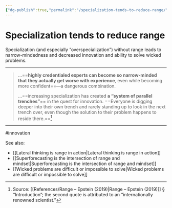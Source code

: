 ```yaml
---
{"dg-publish":true,"permalink":"/specialization-tends-to-reduce-range/"}
---
```


# Specialization tends to reduce range

Specialization (and especially “overspecialization”) without range leads to narrow-mindedness and decreased innovation and ability to solve wicked problems.

---

>  …==**highly credentialed experts can become so narrow-minded that they actually get worse with experience**, even while becoming more confident==—a dangerous combination.
>  
> …==increasing specialization has created **a “system of parallel trenches”**== in the quest for innovation. ==Everyone is digging deeper into their own trench and rarely standing up to look in the next trench over, even though the solution to their problem happens to reside there.==[^1]

---
#innovation 

See also:
- [[Lateral thinking is range in action\|Lateral thinking is range in action]]
- [[Superforecasting is the intersection of range and mindset\|Superforecasting is the intersection of range and mindset]]
- [[Wicked problems are difficult or impossible to solve\|Wicked problems are difficult or impossible to solve]]

[^1]: Source: [[References/Range – Epstein (2019)\|Range – Epstein (2019)]] § “Introduction”; the second quote is attributed to an “internationally renowned scientist.”